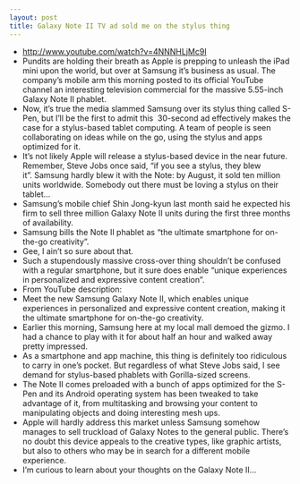 ```yaml
---
layout: post
title: Galaxy Note II TV ad sold me on the stylus thing
---
```

* http://www.youtube.com/watch?v=4NNNHLjMc9I
* Pundits are holding their breath as Apple is prepping to unleash the iPad mini upon the world, but over at Samsung it’s business as usual. The company’s mobile arm this morning posted to its official YouTube channel an interesting television commercial for the massive 5.55-inch Galaxy Note II phablet.
* Now, it’s true the media slammed Samsung over its stylus thing called S-Pen, but I’ll be the first to admit this  30-second ad effectively makes the case for a stylus-based tablet computing. A team of people is seen collaborating on ideas while on the go, using the stylus and apps optimized for it.
* It’s not likely Apple will release a stylus-based device in the near future. Remember, Steve Jobs once said, “if you see a stylus, they blew it”. Samsung hardly blew it with the Note: by August, it sold ten million units worldwide. Somebody out there must be loving a stylus on their tablet…
* Samsung’s mobile chief Shin Jong-kyun last month said he expected his firm to sell three million Galaxy Note II units during the first three months of availability.
* Samsung bills the Note II phablet as “the ultimate smartphone for on-the-go creativity”.
* Gee, I ain’t so sure about that.
* Such a stupendously massive cross-over thing shouldn’t be confused with a regular smartphone, but it sure does enable “unique experiences in personalized and expressive content creation”.
* From YouTube description:
* Meet the new Samsung Galaxy Note II, which enables unique experiences in personalized and expressive content creation, making it the ultimate smartphone for on-the-go creativity.
* Earlier this morning, Samsung here at my local mall demoed the gizmo. I had a chance to play with it for about half an hour and walked away pretty impressed.
* As a smartphone and app machine, this thing is definitely too ridiculous to carry in one’s pocket. But regardless of what Steve Jobs said, I see demand for stylus-based phablets with Gorilla-sized screens.
* The Note II comes preloaded with a bunch of apps optimized for the S-Pen and its Android operating system has been tweaked to take advantage of it, from multitasking and browsing your content to manipulating objects and doing interesting mesh ups.
* Apple will hardly address this market unless Samsung somehow manages to sell truckload of Galaxy Notes to the general public. There’s no doubt this device appeals to the creative types, like graphic artists, but also to others who may be in search for a different mobile experience.
* I’m curious to learn about your thoughts on the Galaxy Note II…

